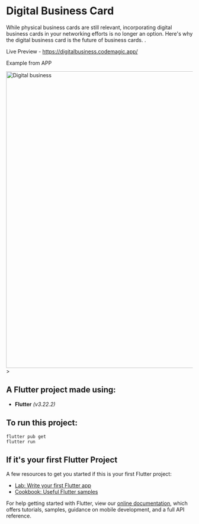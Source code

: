 # Digital Business Card

While physical business cards are still relevant, incorporating digital business cards in your networking efforts is no longer an option. Here's why the digital business card is the future of business cards.
.

Live Preview - https://digitalbusiness.codemagic.app/

Example from APP

<img src="https://i.imgur.com/zb1qLCz.png" alt="Digital business" width="800" height="800" 
title="coffee" alt="xícara">>


## A Flutter project made using:

- **Flutter** _(v3.22.2)_

## To run this project:
```
flutter pub get
flutter run
```

## If it's your first Flutter Project

A few resources to get you started if this is your first Flutter project:

- [Lab: Write your first Flutter app](https://flutter.dev/docs/get-started/codelab)
- [Cookbook: Useful Flutter samples](https://flutter.dev/docs/cookbook)

For help getting started with Flutter, view our
[online documentation](https://flutter.dev/docs), which offers tutorials,
samples, guidance on mobile development, and a full API reference.

 
